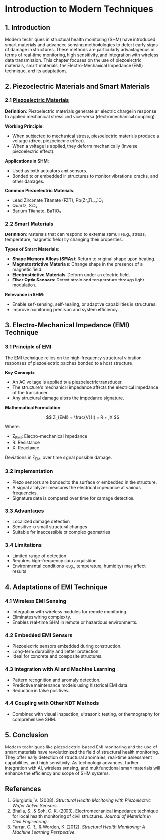 # Introduction to Modern Techniques

## 1. Introduction
Modern techniques in structural health monitoring (SHM) have introduced smart materials and advanced sensing methodologies to detect early signs of damage in structures. These methods are particularly advantageous in terms of real-time monitoring, high sensitivity, and integration with wireless data transmission. This chapter focuses on the use of piezoelectric materials, smart materials, the Electro-Mechanical Impedance (EMI) technique, and its adaptations.

## 2. Piezoelectric Materials and Smart Materials

### 2.1 [Piezoelectric Materials](Piezoelectric_Materials.md)
**Definition**: Piezoelectric materials generate an electric charge in response to applied mechanical stress and vice versa (electromechanical coupling).

**Working Principle**:
- When subjected to mechanical stress, piezoelectric materials produce a voltage (direct piezoelectric effect).
- When a voltage is applied, they deform mechanically (inverse piezoelectric effect).

**Applications in SHM**:
- Used as both actuators and sensors.
- Bonded to or embedded in structures to monitor vibrations, cracks, and other damages.

**Common Piezoelectric Materials**:
- Lead Zirconate Titanate (PZT), Pb(ZrₓTi₁₋ₓ)O₃
- Quartz, SiO₂
- Barium Titanate, BaTiO₃

### 2.2 Smart Materials
**Definition**: Materials that can respond to external stimuli (e.g., stress, temperature, magnetic field) by changing their properties.

**Types of Smart Materials**:
- **Shape Memory Alloys (SMAs)**: Return to original shape upon heating.
- **Magnetostrictive Materials**: Change shape in the presence of a magnetic field.
- **Electrostrictive Materials**: Deform under an electric field.
- **Fiber Optic Sensors**: Detect strain and temperature through light modulation.

**Relevance in SHM**:
- Enable self-sensing, self-healing, or adaptive capabilities in structures.
- Improve monitoring precision and system efficiency.


## 3. Electro-Mechanical Impedance (EMI) Technique

### 3.1 Principle of EMI
The EMI technique relies on the high-frequency structural vibration responses of piezoelectric patches bonded to a host structure.

**Key Concepts**:
- An AC voltage is applied to a piezoelectric transducer.
- The structure's mechanical impedance affects the electrical impedance of the transducer.
- Any structural damage alters the impedance signature.

**Mathematical Formulation**:

$$
Z_{EMI} = \frac{V}{I} = R + jX
$$

Where:  
- Z<sub>EMI</sub>: Electro-mechanical impedance  
- R: Resistance  
- X: Reactance  

Deviations in Z<sub>EMI</sub> over time signal possible damage.

### 3.2 Implementation
- Piezo sensors are bonded to the surface or embedded in the structure.
- A signal analyzer measures the electrical impedance at various frequencies.
- Signature data is compared over time for damage detection.

### 3.3 Advantages
- Localized damage detection
- Sensitive to small structural changes
- Suitable for inaccessible or complex geometries

### 3.4 Limitations
- Limited range of detection
- Requires high-frequency data acquisition
- Environmental conditions (e.g., temperature, humidity) may affect results

## 4. Adaptations of EMI Technique

### 4.1 Wireless EMI Sensing
- Integration with wireless modules for remote monitoring.
- Eliminates wiring complexity.
- Enables real-time SHM in remote or hazardous environments.

### 4.2 Embedded EMI Sensors
- Piezoelectric sensors embedded during construction.
- Long-term durability and better protection.
- Ideal for concrete and composite structures.

### 4.3 Integration with AI and Machine Learning
- Pattern recognition and anomaly detection.
- Predictive maintenance models using historical EMI data.
- Reduction in false positives.

### 4.4 Coupling with Other NDT Methods
- Combined with visual inspection, ultrasonic testing, or thermography for comprehensive SHM.

## 5. Conclusion
Modern techniques like piezoelectric-based EMI monitoring and the use of smart materials have revolutionized the field of structural health monitoring. They offer early detection of structural anomalies, real-time assessment capabilities, and high sensitivity. As technology advances, further integration with AI, wireless sensing, and multifunctional smart materials will enhance the efficiency and scope of SHM systems.

## References
1. Giurgiutiu, V. (2008). *Structural Health Monitoring with Piezoelectric Wafer Active Sensors.*
2. Bhalla, S., & Soh, C. K. (2003). Electromechanical impedance technique for local health monitoring of civil structures. *Journal of Materials in Civil Engineering.*
3. Farrar, C. R., & Worden, K. (2012). *Structural Health Monitoring: A Machine Learning Perspective.*
